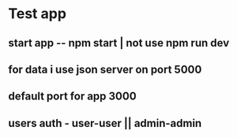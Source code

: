 # Test app

## start app -- npm start | not use npm run dev

## for data i use json server on port 5000

## default port for app 3000

## users auth - user-user || admin-admin
